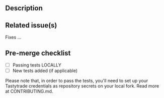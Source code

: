 ## Description

## Related issue(s)
Fixes ...

## Pre-merge checklist
- [ ] Passing tests LOCALLY
- [ ] New tests added (if applicable)

Please note that, in order to pass the tests, you'll need to set up your Tastytrade credentials as repository secrets on your local fork. Read more at CONTRIBUTING.md.
